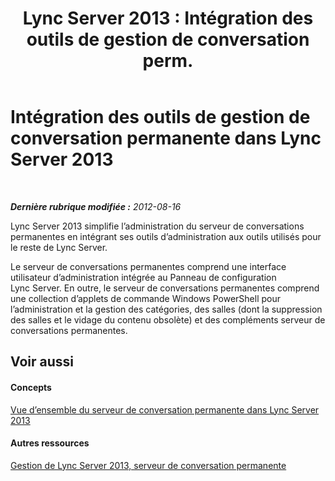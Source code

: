 ﻿---
title: "Lync Server 2013 : Intégration des outils de gestion de conversation perm."
TOCTitle: Intégration des outils de gestion de conversation permanente
ms:assetid: 5231aec7-5046-4052-800b-3b63806b9558
ms:mtpsurl: https://technet.microsoft.com/fr-fr/library/JJ688057(v=OCS.15)
ms:contentKeyID: 49891349
ms.date: 05/20/2016
mtps_version: v=OCS.15
ms.translationtype: HT
---

# Intégration des outils de gestion de conversation permanente dans Lync Server 2013

 

_**Dernière rubrique modifiée :** 2012-08-16_

Lync Server 2013 simplifie l’administration du serveur de conversations permanentes en intégrant ses outils d’administration aux outils utilisés pour le reste de Lync Server.

Le serveur de conversations permanentes comprend une interface utilisateur d’administration intégrée au Panneau de configuration Lync Server. En outre, le serveur de conversations permanentes comprend une collection d’applets de commande Windows PowerShell pour l’administration et la gestion des catégories, des salles (dont la suppression des salles et le vidage du contenu obsolète) et des compléments serveur de conversations permanentes.

## Voir aussi

#### Concepts

[Vue d’ensemble du serveur de conversation permanente dans Lync Server 2013](lync-server-2013-overview-of-persistent-chat-server.md)  

#### Autres ressources

[Gestion de Lync Server 2013, serveur de conversation permanente](managing-lync-server-2013-persistent-chat-server.md)

